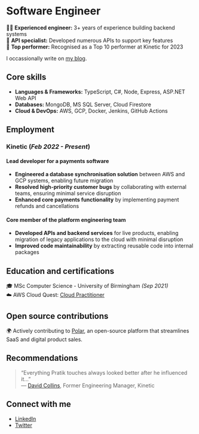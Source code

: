 # Software Engineer

👨‍💻 **Experienced engineer:** 3+ years of experience building backend systems<br>
🔌 **API specialist:** Developed numerous APIs to support key features<br>
🏅 **Top performer:** Recognised as a Top 10 performer at Kinetic for 2023

I occassionally write on [my blog](https://www.thecodingpalace.com).

## Core skills

- **Languages & Frameworks:** TypeScript, C#, Node, Express, ASP.NET Web API
- **Databases:** MongoDB, MS SQL Server, Cloud Firestore
- **Cloud & DevOps:** AWS, GCP, Docker, Jenkins, GitHub Actions

## Employment

### Kinetic (_Feb 2022 - Present_)

#### Lead developer for a payments software

- **Engineered a database synchronisation solution** between AWS and GCP systems, enabling future migration
- **Resolved high-priority customer bugs** by collaborating with external teams, ensuring minimal service disruption
- **Enhanced core payments functionality** by implementing payment refunds and cancellations

#### Core member of the platform engineering team

- **Developed APIs and backend services** for live products, enabling migration of legacy applications to the cloud with minimal disruption
- **Improved code maintainability** by extracting reusable code into internal packages

## Education and certifications

🎓 MSc Computer Science - University of Birmingham _(Sep 2021)_<br>
☁️ AWS Cloud Quest: [Cloud Practitioner](https://www.credly.com/badges/fb2ceee8-a844-4abb-9622-db0eb48220c4/public_url)

## Open source contributions

🌍 Actively contributing to [Polar](https://github.com/polarsource/polar/pulls?q=is%3Apr+author%3Amagarpratik), an open-source platform that streamlines SaaS and digital product sales.

## Recommendations

> “Everything Pratik touches always looked better after he influenced it…”<br>
> — [David Collins](https://www.linkedin.com/in/david-collins-45729933/), Former Engineering Manager, Kinetic

## Connect with me

- [LinkedIn](https://www.linkedin.com/in/magarpratik)
- [Twitter](https://x.com/magarpratik_)
